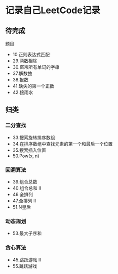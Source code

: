 # 记录自己LeetCode记录

## 待完成
题目
+ 10.正则表达式匹配
+ 29.两数相除
+ 30.窗帘所有单词的字串
+ 37.解数独
+ 38.报数
+ 41.缺失的第一个正数
+ 42.接雨水

## 归类

### 二分查找

* 33.搜索旋转排序数组
* 34.在排序数组中查找元素的第一个和最后一个位置
* 35.搜索插入位置
* 50.Pow(x, n)

### 回溯算法

* 39.组合总数
* 40.组合总和 II
* 46.全排列
* 47.全排列 II
* 51.N皇后

### 动态规划
* 53.最大子序和

### 贪心算法
* 45.跳跃游戏 II
* 55.跳跃游戏


